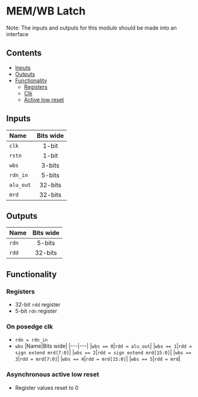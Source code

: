 # MEM/WB Latch #
Note: The inputs and outputs for this module should be made into an interface

## Contents
* [Inputs](#inputs)
* [Outputs](#outputs)
* [Functionality](#functionality)
  * [Registers](#registers)
  * [Clk](#on-posedge-clk)
  * [Active low reset](#asynchronous-active-low-reset)

## Inputs
|Name|Bits wide|
|:---|:---:|
|```clk```|1-bit|
|```rstn```|1-bit|
|```wbs```|3-bits|
|```rdn_in```|5-bits|
|```alu_out```|32-bits|
|```mrd```|32-bits|


## Outputs
|Name|Bits wide|
|:---|:---:|
|```rdn```|5-bits|
|```rdd```|32-bits|

## Functionality
### Registers
  - 32-bit ```rdd``` register
  - 5-bit ```rdn``` register
### On posedge clk
  - ```rdn = rdn_in```
  - ```wbs```
    |Name|Bits wide|
    |---|---|
    |```wbs == 0```|```rdd = alu_out```|
    |```wbs == 1```|```rdd = sign extend mrd[7:0]```|
    |```wbs == 2```|```rdd = sign extend mrd[15:0]```|
    |```wbs == 3```|```rdd = mrd[7:0]```|
    |```wbs == 4```|```rdd = mrd[15:0]```|
    |```wbs == 5```|```rdd = mrd```|
  

### Asynchronous active low reset
  - Register values reset to 0
